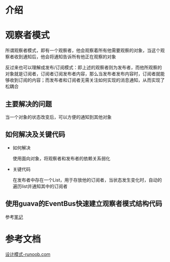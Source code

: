 # 介绍

# 观察者模式

所谓观察者模式，即有一个观察者，他会观察着所有他需要观察的对象，当这个观察者收到通知后，他会将通知告诉所有他正在观察的对象

反过来也可以理解成发布/订阅模式：即上述的观察者则为发布者，而他所观察的对象就是订阅者，订阅者订阅发布者内容，那么当发布者发布内容时，订阅者就能够收到订阅的内容；而发布者和订阅者无需关注如何实现的消息通知，从而实现了松耦合

## 主要解决的问题

当一个对象的状态改变后，可以方便的通知到其他对象

## 如何解决及关键代码

- 如何解决

  使用面向对象，将观察者和发布者的依赖关系弱化

- 关键代码

  在发布者中存在一个List，用于存放他的订阅者，当状态发生变化时，自动的遍历list并通知其中的订阅者

## 使用guava的EventBus快速建立观察者模式结构代码

参考[笔记](/Users/yingjie.lu/Documents/note/Java/效率/Guava.md#EventBus)







# 参考文档

[设计模式-runoob.com](https://www.runoob.com/design-pattern/design-pattern-tutorial.html)